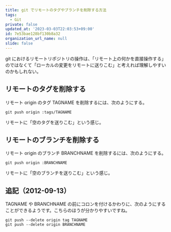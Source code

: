 ```yaml
---
title: git でリモートのタグやブランチを削除する方法
tags:
  - Git
private: false
updated_at: '2023-03-03T22:03:53+09:00'
id: 7e53bae128bf130b8a32
organization_url_name: null
slide: false
---
```

git におけるリモートリポジトリの操作は、「リモート上の何かを直接操作する」のではなくて「ローカルの変更をリモートに送りこむ」と考えれば理解しやすいのかもしれない。

リモートのタグを削除する
------------------------

リモート origin のタグ TAGNAME を削除するには、次のようにする。

	git push origin :tags/TAGNAME

リモートに「空のタグを送りこむ」という感じ。

リモートのブランチを削除する
----------------------------

リモート origin のブランチ BRANCHNAME を削除するには、次のようにする。

	git push origin :BRANCHNAME

リモートに「空のブランチを送りこむ」という感じ。

追記（2012-09-13）
----------------

TAGNAME や BRANCHNAME の前にコロンを付けるかわりに、次のようにすることができるようです。こちらのほうが分かりやすいですね。

	git push --delete origin tag TAGNAME
	git push --delete origin BRANCHNAME

